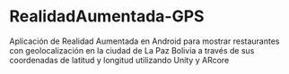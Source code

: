 # RealidadAumentada-GPS
Aplicación de Realidad Aumentada en Android para mostrar restaurantes con geolocalización en la ciudad de La Paz Bolivia a través de sus coordenadas de latitud y longitud utilizando Unity y ARcore
